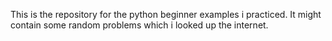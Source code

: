 This is the repository for the python beginner examples i practiced.
It might contain some random problems which i looked up the internet.
